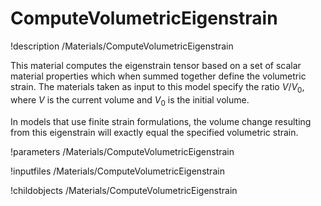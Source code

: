 # ComputeVolumetricEigenstrain
!description /Materials/ComputeVolumetricEigenstrain

This material computes the eigenstrain tensor based on a set of scalar material properties
which when summed together define the volumetric strain. The materials taken as input to this
model specify the ratio $V/V_0$, where $V$ is the current volume and $V_0$ is the initial
volume.

In models that use finite strain
formulations, the volume change resulting from this eigenstrain will exactly equal the
specified volumetric strain.

!parameters /Materials/ComputeVolumetricEigenstrain

!inputfiles /Materials/ComputeVolumetricEigenstrain

!childobjects /Materials/ComputeVolumetricEigenstrain
